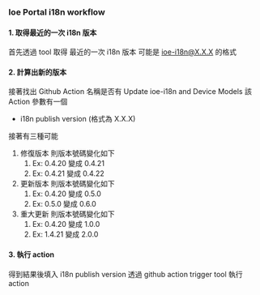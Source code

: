 ### Ioe Portal i18n workflow

#### 1. 取得最近的一次 i18n 版本
首先透過 tool 取得 最近的一次 i18n 版本
可能是 ioe-i18n@X.X.X 的格式

#### 2. 計算出新的版本
接著找出 Github Action 名稱是否有
Update ioe-i18n and Device Models
該 Action 參數有一個 
- i18n publish version (格式為 X.X.X)

接著有三種可能
1. 修復版本 則版本號碼變化如下
   1. Ex: 0.4.20 變成 0.4.21
   2. Ex: 0.4.21 變成 0.4.22
2. 更新版本 則版本號碼變化如下
   1. Ex: 0.4.20 變成 0.5.0
   2. Ex: 0.5.0 變成 0.6.0
3. 重大更新 則版本號碼變化如下
   1. Ex: 0.4.20 變成 1.0.0
   2. Ex: 1.4.21 變成 2.0.0

#### 3. 執行 action
得到結果後填入 i18n publish version
透過 github action trigger tool 執行 action